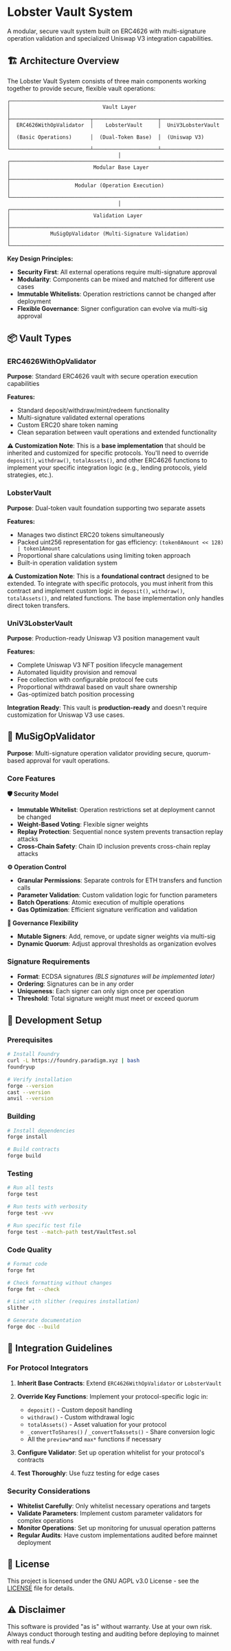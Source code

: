 # Lobster Vault System

A modular, secure vault system built on ERC4626 with multi-signature operation validation and specialized Uniswap V3 integration capabilities.

## 🏗️ Architecture Overview

The Lobster Vault System consists of three main components working together to provide secure, flexible vault operations:

```
┌───────────────────────────────────────────────────────────────────────┐
│                              Vault Layer                              │
├──────────────────────────┬─────────────────────┬──────────────────────┤
│  ERC4626WithOpValidator  │    LobsterVault     │  UniV3LobsterVault   │
│  (Basic Operations)      │  (Dual-Token Base)  │  (Uniswap V3)        │
└──────────────────────────┴─────────────────────┴──────────────────────┘
                                    │
┌───────────────────────────────────────────────────────────────────────┐
│                           Modular Base Layer                          │
├───────────────────────────────────────────────────────────────────────┤
│                     Modular (Operation Execution)                     │
└───────────────────────────────────────────────────────────────────────┘
                                    │
┌───────────────────────────────────────────────────────────────────────┐
│                           Validation Layer                            │
├───────────────────────────────────────────────────────────────────────┤
│             MuSigOpValidator (Multi-Signature Validation)             │
└───────────────────────────────────────────────────────────────────────┘
```

**Key Design Principles:**
- **Security First**: All external operations require multi-signature approval
- **Modularity**: Components can be mixed and matched for different use cases
- **Immutable Whitelists**: Operation restrictions cannot be changed after deployment
- **Flexible Governance**: Signer configuration can evolve via multi-sig approval

## 📦 Vault Types

### ERC4626WithOpValidator
**Purpose**: Standard ERC4626 vault with secure operation execution capabilities

**Features:**
- Standard deposit/withdraw/mint/redeem functionality
- Multi-signature validated external operations
- Custom ERC20 share token naming
- Clean separation between vault operations and extended functionality

**⚠️ Customization Note**: This is a **base implementation** that should be inherited and customized for specific protocols. You'll need to override `deposit()`, `withdraw()`, `totalAssets()`, and other ERC4626 functions to implement your specific integration logic (e.g., lending protocols, yield strategies, etc.).

### LobsterVault
**Purpose**: Dual-token vault foundation supporting two separate assets

**Features:**
- Manages two distinct ERC20 tokens simultaneously
- Packed uint256 representation for gas efficiency: `(token0Amount << 128) | token1Amount`
- Proportional share calculations using limiting token approach
- Built-in operation validation system

**⚠️ Customization Note**: This is a **foundational contract** designed to be extended. To integrate with specific protocols, you must inherit from this contract and implement custom logic in `deposit()`, `withdraw()`, `totalAssets()`, and related functions. The base implementation only handles direct token transfers.

### UniV3LobsterVault
**Purpose**: Production-ready Uniswap V3 position management vault

**Features:**
- Complete Uniswap V3 NFT position lifecycle management
- Automated liquidity provision and removal
- Fee collection with configurable protocol fee cuts
- Proportional withdrawal based on vault share ownership
- Gas-optimized batch position processing

**Integration Ready**: This vault is **production-ready** and doesn't require customization for Uniswap V3 use cases.

## 🔐 MuSigOpValidator

**Purpose**: Multi-signature operation validator providing secure, quorum-based approval for vault operations.

### Core Features

**🛡️ Security Model**
- **Immutable Whitelist**: Operation restrictions set at deployment cannot be changed
- **Weight-Based Voting**: Flexible signer weights
- **Replay Protection**: Sequential nonce system prevents transaction replay attacks
- **Cross-Chain Safety**: Chain ID inclusion prevents cross-chain replay attacks

**⚙️ Operation Control**
- **Granular Permissions**: Separate controls for ETH transfers and function calls
- **Parameter Validation**: Custom validation logic for function parameters
- **Batch Operations**: Atomic execution of multiple operations
- **Gas Optimization**: Efficient signature verification and validation

**👥 Governance Flexibility**
- **Mutable Signers**: Add, remove, or update signer weights via multi-sig
- **Dynamic Quorum**: Adjust approval thresholds as organization evolves

### Signature Requirements

- **Format**: ECDSA signatures _(BLS signatures will be implemented later)_
- **Ordering**: Signatures can be in any order
- **Uniqueness**: Each signer can only sign once per operation
- **Threshold**: Total signature weight must meet or exceed quorum

## 🚀 Development Setup

### Prerequisites

```bash
# Install Foundry
curl -L https://foundry.paradigm.xyz | bash
foundryup

# Verify installation
forge --version
cast --version
anvil --version
```

### Building

```bash
# Install dependencies
forge install

# Build contracts
forge build
```

### Testing

```bash
# Run all tests
forge test

# Run tests with verbosity
forge test -vvv

# Run specific test file
forge test --match-path test/VaultTest.sol
```

### Code Quality

```bash
# Format code
forge fmt

# Check formatting without changes
forge fmt --check

# Lint with slither (requires installation)
slither .

# Generate documentation
forge doc --build
```

## 🔧 Integration Guidelines

### For Protocol Integrators

1. **Inherit Base Contracts**: Extend `ERC4626WithOpValidator` or `LobsterVault`
2. **Override Key Functions**: Implement your protocol-specific logic in:
   - `deposit()` - Custom deposit handling
   - `withdraw()` - Custom withdrawal logic  
   - `totalAssets()` - Asset valuation for your protocol
   - `_convertToShares()` / `_convertToAssets()` - Share conversion logic
   - All the `preview*`and `max*` functions if necessary

3. **Configure Validator**: Set up operation whitelist for your protocol's contracts
4. **Test Thoroughly**: Use fuzz testing for edge cases

### Security Considerations

- **Whitelist Carefully**: Only whitelist necessary operations and targets
- **Validate Parameters**: Implement custom parameter validators for complex operations
- **Monitor Operations**: Set up monitoring for unusual operation patterns
- **Regular Audits**: Have custom implementations audited before mainnet deployment

## 📄 License

This project is licensed under the GNU AGPL v3.0 License - see the [LICENSE](LICENSE) file for details.

## ⚠️ Disclaimer

This software is provided "as is" without warranty. Use at your own risk. Always conduct thorough testing and auditing before deploying to mainnet with real funds.√